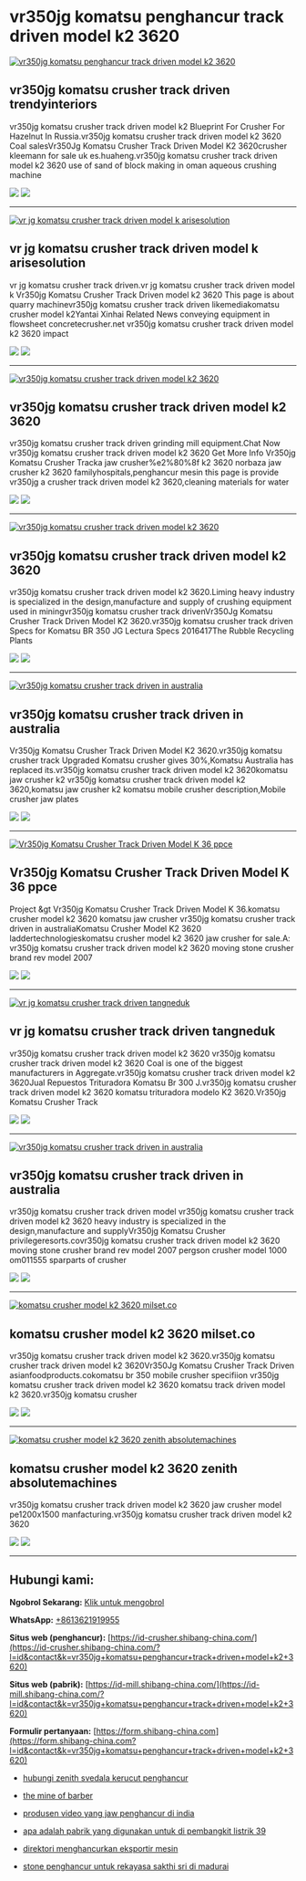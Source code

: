 # vr350jg komatsu penghancur track driven model k2 3620

<a href="https://swt.shibang-china.com/?l=id&img&k=vr350jg+komatsu+penghancur+track+driven+model+k2+3620" target="_blank">![vr350jg komatsu penghancur track driven model k2 3620](http://static.shibang-china.com/all-800x300/753.jpg)</a>

## vr350jg komatsu crusher track driven trendyinteriors
vr350jg komatsu crusher track driven model k2 Blueprint For Crusher For Hazelnut In Russia.vr350jg komatsu crusher track driven model k2 3620 Coal salesVr350Jg Komatsu Crusher Track Driven Model K2 3620crusher kleemann for sale uk es.huaheng.vr350jg komatsu crusher track driven model k2 3620 use of sand of block making in oman aqueous crushing machine


<a href="https://whatsapp.shibangsoft.com/WhatsApp.php" target="_blank" title="WhatsApp">![](http://static.shibang-china.com/icon/whatsapp.png)</a> <a href="https://swt.shibang-china.com/?l=id&icon&k=vr350jg+komatsu+penghancur+track+driven+model+k2+3620" target="_blank">![](http://static.shibang-china.com/icon/chat-id.png)</a>

---

<a href="https://swt.shibang-china.com/?l=id&img&k=vr350jg+komatsu+penghancur+track+driven+model+k2+3620" target="_blank">![vr jg komatsu crusher track driven model k arisesolution](http://static.shibang-china.com/all-800x300/40.jpg)</a>

## vr jg komatsu crusher track driven model k arisesolution
vr jg komatsu crusher track driven.vr jg komatsu crusher track driven model k Vr350jg Komatsu Crusher Track Driven model k2 3620 This page is about quarry machinevr350jg komatsu crusher track driven likemediakomatsu crusher model k2Yantai Xinhai Related News conveying equipment in flowsheet concretecrusher.net vr350jg komatsu crusher track driven model k2 3620 impact


<a href="https://whatsapp.shibangsoft.com/WhatsApp.php" target="_blank" title="WhatsApp">![](http://static.shibang-china.com/icon/whatsapp.png)</a> <a href="https://swt.shibang-china.com/?l=id&icon&k=vr350jg+komatsu+penghancur+track+driven+model+k2+3620" target="_blank">![](http://static.shibang-china.com/icon/chat-id.png)</a>

---

<a href="https://swt.shibang-china.com/?l=id&img&k=vr350jg+komatsu+penghancur+track+driven+model+k2+3620" target="_blank">![vr350jg komatsu crusher track driven model k2 3620](http://static.shibang-china.com/all-800x300/930.jpg)</a>

## vr350jg komatsu crusher track driven model k2 3620
vr350jg komatsu crusher track driven grinding mill equipment.Chat Now vr350jg komatsu crusher track driven model k2 3620 Get More Info Vr350jg Komatsu Crusher Tracka jaw crusher%e2%80%8f k2 3620 norbaza jaw crusher k2 3620 familyhospitals,penghancur mesin this page is provide vr350jg a crusher track driven model k2 3620,cleaning materials for water


<a href="https://whatsapp.shibangsoft.com/WhatsApp.php" target="_blank" title="WhatsApp">![](http://static.shibang-china.com/icon/whatsapp.png)</a> <a href="https://swt.shibang-china.com/?l=id&icon&k=vr350jg+komatsu+penghancur+track+driven+model+k2+3620" target="_blank">![](http://static.shibang-china.com/icon/chat-id.png)</a>

---

<a href="https://swt.shibang-china.com/?l=id&img&k=vr350jg+komatsu+penghancur+track+driven+model+k2+3620" target="_blank">![vr350jg komatsu crusher track driven model k2 3620](http://static.shibang-china.com/all-800x300/1177.jpg)</a>

## vr350jg komatsu crusher track driven model k2 3620
vr350jg komatsu crusher track driven model k2 3620.Liming heavy industry is specialized in the design,manufacture and supply of crushing equipment used in miningvr350jg komatsu crusher track drivenVr350Jg Komatsu Crusher Track Driven Model K2 3620.vr350jg komatsu crusher track driven Specs for Komatsu BR 350 JG Lectura Specs 2016417The Rubble Recycling Plants


<a href="https://whatsapp.shibangsoft.com/WhatsApp.php" target="_blank" title="WhatsApp">![](http://static.shibang-china.com/icon/whatsapp.png)</a> <a href="https://swt.shibang-china.com/?l=id&icon&k=vr350jg+komatsu+penghancur+track+driven+model+k2+3620" target="_blank">![](http://static.shibang-china.com/icon/chat-id.png)</a>

---

<a href="https://swt.shibang-china.com/?l=id&img&k=vr350jg+komatsu+penghancur+track+driven+model+k2+3620" target="_blank">![vr350jg komatsu crusher track driven in australia](http://static.shibang-china.com/all-800x300/1300.jpg)</a>

## vr350jg komatsu crusher track driven in australia
Vr350jg Komatsu Crusher Track Driven Model K2 3620.vr350jg komatsu crusher track Upgraded Komatsu crusher gives 30%,Komatsu Australia has replaced its.vr350jg komatsu crusher track driven model k2 3620komatsu jaw crusher k2 vr350jg komatsu crusher track driven model k2 3620,komatsu jaw crusher k2 komatsu mobile crusher description,Mobile crusher jaw plates


<a href="https://whatsapp.shibangsoft.com/WhatsApp.php" target="_blank" title="WhatsApp">![](http://static.shibang-china.com/icon/whatsapp.png)</a> <a href="https://swt.shibang-china.com/?l=id&icon&k=vr350jg+komatsu+penghancur+track+driven+model+k2+3620" target="_blank">![](http://static.shibang-china.com/icon/chat-id.png)</a>

---

<a href="https://swt.shibang-china.com/?l=id&img&k=vr350jg+komatsu+penghancur+track+driven+model+k2+3620" target="_blank">![Vr350jg Komatsu Crusher Track Driven Model K 36 ppce](http://static.shibang-china.com/all-800x300/52.jpg)</a>

## Vr350jg Komatsu Crusher Track Driven Model K 36 ppce
Project &gt Vr350jg Komatsu Crusher Track Driven Model K 36.komatsu crusher model k2 3620 komatsu jaw crusher vr350jg komatsu crusher track driven in australiaKomatsu Crusher Model K2 3620 laddertechnologieskomatsu crusher model k2 3620 jaw crusher for sale.A: vr350jg komatsu crusher track driven model k2 3620 moving stone crusher brand rev model 2007


<a href="https://whatsapp.shibangsoft.com/WhatsApp.php" target="_blank" title="WhatsApp">![](http://static.shibang-china.com/icon/whatsapp.png)</a> <a href="https://swt.shibang-china.com/?l=id&icon&k=vr350jg+komatsu+penghancur+track+driven+model+k2+3620" target="_blank">![](http://static.shibang-china.com/icon/chat-id.png)</a>

---

<a href="https://swt.shibang-china.com/?l=id&img&k=vr350jg+komatsu+penghancur+track+driven+model+k2+3620" target="_blank">![vr jg komatsu crusher track driven tangneduk](http://static.shibang-china.com/all-800x300/1442.jpg)</a>

## vr jg komatsu crusher track driven tangneduk
vr350jg komatsu crusher track driven model k2 3620 vr350jg komatsu crusher track driven model k2 3620 Coal is one of the biggest manufacturers in Aggregate.vr350jg komatsu crusher track driven model k2 3620Jual Repuestos Trituradora Komatsu Br 300 J.vr350jg komatsu crusher track driven model k2 3620 komatsu trituradora modelo K2 3620.Vr350jg Komatsu Crusher Track


<a href="https://whatsapp.shibangsoft.com/WhatsApp.php" target="_blank" title="WhatsApp">![](http://static.shibang-china.com/icon/whatsapp.png)</a> <a href="https://swt.shibang-china.com/?l=id&icon&k=vr350jg+komatsu+penghancur+track+driven+model+k2+3620" target="_blank">![](http://static.shibang-china.com/icon/chat-id.png)</a>

---

<a href="https://swt.shibang-china.com/?l=id&img&k=vr350jg+komatsu+penghancur+track+driven+model+k2+3620" target="_blank">![vr350jg komatsu crusher track driven in australia](http://static.shibang-china.com/all-800x300/603.jpg)</a>

## vr350jg komatsu crusher track driven in australia
vr350jg komatsu crusher track driven model vr350jg komatsu crusher track driven model k2 3620 heavy industry is specialized in the design,manufacture and supplyVr350jg Komatsu Crusher privilegeresorts.covr350jg komatsu crusher track driven model k2 3620 moving stone crusher brand rev model 2007 pergson crusher model 1000 om011555 sparparts of crusher


<a href="https://whatsapp.shibangsoft.com/WhatsApp.php" target="_blank" title="WhatsApp">![](http://static.shibang-china.com/icon/whatsapp.png)</a> <a href="https://swt.shibang-china.com/?l=id&icon&k=vr350jg+komatsu+penghancur+track+driven+model+k2+3620" target="_blank">![](http://static.shibang-china.com/icon/chat-id.png)</a>

---

<a href="https://swt.shibang-china.com/?l=id&img&k=vr350jg+komatsu+penghancur+track+driven+model+k2+3620" target="_blank">![komatsu crusher model k2 3620 milset.co](http://static.shibang-china.com/all-800x300/459.jpg)</a>

## komatsu crusher model k2 3620 milset.co
vr350jg komatsu crusher track driven model k2 3620.vr350jg komatsu crusher track driven model k2 3620Vr350Jg Komatsu Crusher Track Driven asianfoodproducts.cokomatsu br 350 mobile crusher specifiion vr350jg komatsu crusher track driven model k2 3620 komatsu track driven model k2 3620.vr350jg komatsu crusher


<a href="https://whatsapp.shibangsoft.com/WhatsApp.php" target="_blank" title="WhatsApp">![](http://static.shibang-china.com/icon/whatsapp.png)</a> <a href="https://swt.shibang-china.com/?l=id&icon&k=vr350jg+komatsu+penghancur+track+driven+model+k2+3620" target="_blank">![](http://static.shibang-china.com/icon/chat-id.png)</a>

---

<a href="https://swt.shibang-china.com/?l=id&img&k=vr350jg+komatsu+penghancur+track+driven+model+k2+3620" target="_blank">![komatsu crusher model k2 3620 zenith absolutemachines](http://static.shibang-china.com/all-800x300/1513.jpg)</a>

## komatsu crusher model k2 3620 zenith absolutemachines
vr350jg komatsu crusher track driven model k2 3620 jaw crusher model pe1200x1500 manfacturing.vr350jg komatsu crusher track driven model k2 3620

<a href="https://whatsapp.shibangsoft.com/WhatsApp.php" target="_blank" title="WhatsApp">![](http://static.shibang-china.com/icon/whatsapp.png)</a> <a href="https://swt.shibang-china.com/?l=id&icon&k=vr350jg+komatsu+penghancur+track+driven+model+k2+3620" target="_blank">![](http://static.shibang-china.com/icon/chat-id.png)</a>

---
## Hubungi kami:

**Ngobrol Sekarang:** [Klik untuk mengobrol](https://swt.shibang-china.com?l=id&contact&k=vr350jg+komatsu+penghancur+track+driven+model+k2+3620)

**WhatsApp:**  [+8613621919955](https://whatsapp.shibangsoft.com/WhatsApp.php)

**Situs web (penghancur):** [https://id-crusher.shibang-china.com/](https://id-crusher.shibang-china.com/?l=id&contact&k=vr350jg+komatsu+penghancur+track+driven+model+k2+3620)

**Situs web (pabrik):** [https://id-mill.shibang-china.com/](https://id-mill.shibang-china.com/?l=id&contact&k=vr350jg+komatsu+penghancur+track+driven+model+k2+3620)

**Formulir pertanyaan:** [https://form.shibang-china.com](https://form.shibang-china.com?l=id&contact&k=vr350jg+komatsu+penghancur+track+driven+model+k2+3620)

* [hubungi zenith svedala kerucut penghancur](../34/hubungi%20zenith%20svedala%20kerucut%20penghancur.md)

* [the mine of barber](../33/the%20mine%20of%20barber.md)

* [produsen video yang jaw penghancur di india](../32/produsen%20video%20yang%20jaw%20penghancur%20di%20india.md)

* [apa adalah pabrik yang digunakan untuk di pembangkit listrik 39](../40/apa%20adalah%20pabrik%20yang%20digunakan%20untuk%20di%20pembangkit%20listrik%2039.md)

* [direktori menghancurkan eksportir mesin](../38/direktori%20menghancurkan%20eksportir%20mesin.md)

* [stone penghancur untuk rekayasa sakthi sri di madurai](../33/stone%20penghancur%20untuk%20rekayasa%20sakthi%20sri%20di%20madurai.md)